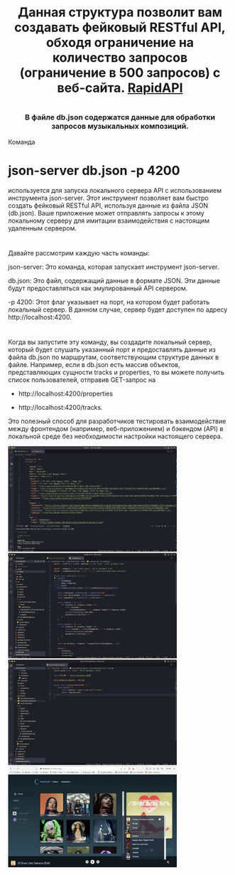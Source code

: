<h1 align="center">Данная структура позволит вам создавать фейковый RESTful API, обходя ограничение на количество запросов (ограничение в 500 запросов) с веб-сайта. <a href="https://rapidapi.com/apidojo/api/shazam" target="_blank">RapidAPI</a> </h1>


# <h3 align="center">В файле db.json содержатся данные для обработки запросов музыкальных композиций.</h3>

Команда  <h1>json-server db.json -p 4200</h1> используется для запуска локального сервера API с использованием инструмента json-server. Этот инструмент позволяет вам быстро создать фейковый RESTful API, используя данные из файла JSON (db.json). Ваше приложение может отправлять запросы к этому локальному серверу для имитации взаимодействия с настоящим удаленным сервером.

#
Давайте рассмотрим каждую часть команды:

json-server: Это команда, которая запускает инструмент json-server.

db.json: Это файл, содержащий данные в формате JSON. Эти данные будут предоставляться как эмулированный API сервером.

-p 4200: Этот флаг указывает на порт, на котором будет работать локальный сервер. В данном случае, сервер будет доступен по адресу http://localhost:4200.
#
Когда вы запустите эту команду, вы создадите локальный сервер, который будет слушать указанный порт и предоставлять данные из файла db.json по маршрутам, соответствующим структуре данных в файле. Например, если в db.json есть массив объектов, представляющих сущности tracks и properties, то вы можете получить список пользователей, отправив GET-запрос на  

* http://localhost:4200/properties

* http://localhost:4200/tracks.

Это полезный способ для разработчиков тестировать взаимодействие между фронтендом (например, веб-приложением) и бэкендом (API) в локальной среде без необходимости настройки настоящего сервера.

<div  display= "flex"
  align-items="center" >
 <img src="./image/json.png" alt="Alt img" width="380" height="auto">
 <img src="./image/handler.png" alt="Alt img" width="380" height="auto">
 <img src="./image/Request1.png" alt="Alt img" width="380" height="auto">
 <img src="./image/app.png" alt="Alt img" width="380" height="auto">
</div>
